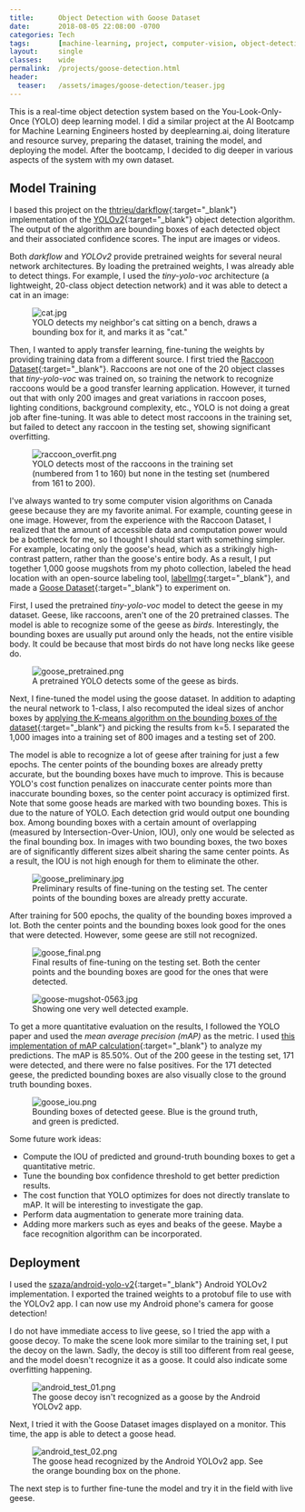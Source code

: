 ```yaml
---
title:      Object Detection with Goose Dataset
date:       2018-08-05 22:08:00 -0700
categories: Tech
tags:       [machine-learning, project, computer-vision, object-detection, yolo]
layout:     single
classes:    wide
permalink:  /projects/goose-detection.html
header:
  teaser:   /assets/images/goose-detection/teaser.jpg
---
```


This is a real-time object detection system based on the You-Look-Only-Once (YOLO) deep learning model. I did a similar project at the AI Bootcamp for Machine Learning Engineers hosted by deeplearning.ai, doing literature and resource survey, preparing the dataset, training the model, and deploying the model. After the bootcamp, I decided to dig deeper in various aspects of the system with my own dataset.

## Model Training

I based this project on the [thtrieu/darkflow](https://github.com/thtrieu/darkflow){:target="_blank"} implementation of the [YOLOv2](https://arxiv.org/abs/1612.08242){:target="_blank"} object detection algorithm. The output of the algorithm are bounding boxes of each detected object and their associated confidence scores. The input are images or videos.

Both *darkflow* and *YOLOv2* provide pretrained weights for several neural network architectures. By loading the pretrained weights, I was already able to detect things. For example, I used the *tiny-yolo-voc* architecture (a lightweight, 20-class object detection network) and it was able to detect a cat in an image:

<figure>
  <img src="{{site.url}}/assets/images/goose-detection/cat.jpg" alt="cat.jpg"/>
  <figcaption>YOLO detects my neighbor's cat sitting on a bench, draws a bounding box for it, and marks it as "cat."</figcaption>
</figure>

Then, I wanted to apply transfer learning, fine-tuning the weights by providing training data from a different source. I first tried the [Raccoon Dataset](https://github.com/datitran/raccoon_dataset){:target="_blank"}. Raccoons are not one of the 20 object classes that *tiny-yolo-voc* was trained on, so training the network to recognize raccoons would be a good transfer learning application. However, it turned out that with only 200 images and great variations in raccoon poses, lighting conditions, background complexity, etc., YOLO is not doing a great job after fine-tuning. It was able to detect most raccoons in the training set, but failed to detect any raccoon in the testing set, showing significant overfitting.

<figure>
  <img src="{{site.url}}/assets/images/goose-detection/raccoon_overfit.png" alt="raccoon_overfit.png"/>
  <figcaption>YOLO detects most of the raccoons in the training set (numbered from 1 to 160) but none in the testing set (numbered from 161 to 200).</figcaption>
</figure>

I've always wanted to try some computer vision algorithms on Canada geese because they are my favorite animal. For example, counting geese in one image. However, from the experience with the Raccoon Dataset, I realized that the amount of accessible data and computation power would be a bottleneck for me, so I thought I should start with something simpler. For example, locating only the goose's head, which as a strikingly high-contrast pattern, rather than the goose's entire body. As a result, I put together 1,000 goose mugshots from my photo collection, labeled the head location with an open-source labeling tool, [labelImg](https://github.com/tzutalin/labelImg){:target="_blank"}, and made a [Goose Dataset](https://github.com/steggie3/goose-dataset){:target="_blank"} to experiment on.

First, I used the pretrained *tiny-yolo-voc* model to detect the geese in my dataset. Geese, like raccoons, aren't one of the 20 pretrained classes. The model is able to recognize some of the geese as *birds*. Interestingly, the bounding boxes are usually put around only the heads, not the entire visible body. It could be because that most birds do not have long necks like geese do.

<figure>
  <img src="{{site.url}}/assets/images/goose-detection/goose_pretrained.png" alt="goose_pretrained.png"/>
  <figcaption>A pretrained YOLO detects some of the geese as birds.</figcaption>
</figure>

Next, I fine-tuned the model using the goose dataset. In addition to adapting the neural network to 1-class, I also recomputed the ideal sizes of anchor boxes by [applying the K-means algorithm on the bounding boxes of the dataset](https://github.com/steggie3/goose-dataset/blob/master/notebooks/compute_anchor_box.ipynb){:target="_blank"} and picking the results from k=5. I separated the 1,000 images into a training set of 800 images and a testing set of 200. 

The model is able to recognize a lot of geese after training for just a few epochs. The center points of the bounding boxes are already pretty accurate, but the bounding boxes have much to improve. This is because YOLO's cost function penalizes on inaccurate center points more than inaccurate bounding boxes, so the center point accuracy is optimized first. Note that some goose heads are marked with two bounding boxes. This is due to the nature of YOLO. Each detection grid would output one bounding box. Among bounding boxes with a certain amount of overlapping (measured by Intersection-Over-Union, IOU), only one would be selected as the final bounding box. In images with two bounding boxes, the two boxes are of significantly different sizes albeit sharing the same center points. As a result, the IOU is not high enough for them to eliminate the other.

<figure>
  <img src="{{site.url}}/assets/images/goose-detection/goose_preliminary.jpg" alt="goose_preliminary.jpg"/>
  <figcaption>Preliminary results of fine-tuning on the testing set. The center points of the bounding boxes are already pretty accurate.</figcaption>
</figure>

After training for 500 epochs, the quality of the bounding boxes improved a lot. Both the center points and the bounding boxes look good for the ones that were detected. However, some geese are still not recognized.

<figure>
  <img src="{{site.url}}/assets/images/goose-detection/goose_final.png" alt="goose_final.png"/>
  <figcaption>Final results of fine-tuning on the testing set. Both the center points and the bounding boxes are good for the ones that were detected.</figcaption>
</figure>

<figure>
  <img src="{{site.url}}/assets/images/goose-detection/goose-mugshot-0563.jpg" alt="goose-mugshot-0563.jpg"/>
  <figcaption>Showing one very well detected example.</figcaption>
</figure>

To get a more quantitative evaluation on the results, I followed the YOLO paper and used the *mean average precision (mAP)* as the metric. I used [this implementation of mAP calculation](https://github.com/Cartucho/mAP){:target="_blank"} to analyze my predictions. The mAP is 85.50%. Out of the 200 geese in the testing set, 171 were detected, and there were no false positives. For the 171 detected geese, the predicted bounding boxes are also visually close to the ground truth bounding boxes.

<figure>
  <img src="{{site.url}}/assets/images/goose-detection/goose_iou.png" alt="goose_iou.png"/>
  <figcaption>Bounding boxes of detected geese. Blue is the ground truth, and green is predicted.</figcaption>
</figure>

Some future work ideas:
- Compute the IOU of predicted and ground-truth bounding boxes to get a quantitative metric.
- Tune the bounding box confidence threshold to get better prediction results.
- The cost function that YOLO optimizes for does not directly translate to mAP. It will be interesting to investigate the gap.
- Perform data augmentation to generate more training data.
- Adding more markers such as eyes and beaks of the geese. Maybe a face recognition algorithm can be incorporated.

## Deployment

I used the [szaza/android-yolo-v2](https://github.com/szaza/android-yolo-v2){:target="_blank"} Android YOLOv2 implementation. I exported the trained weights to a protobuf file to use with the YOLOv2 app. I can now use my Android phone's camera for goose detection!

I do not have immediate access to live geese, so I tried the app with a goose decoy. To make the scene look more similar to the training set, I put the decoy on the lawn. Sadly, the decoy is still too different from real geese, and the model doesn't recognize it as a goose. It could also indicate some overfitting happening.

<figure>
  <img src="{{site.url}}/assets/images/goose-detection/android_test_01.png" alt="android_test_01.png"/>
  <figcaption>The goose decoy isn't recognized as a goose by the Android YOLOv2 app.</figcaption>
</figure>

Next, I tried it with the Goose Dataset images displayed on a monitor. This time, the app is able to detect a goose head.

<figure>
  <img src="{{site.url}}/assets/images/goose-detection/android_test_02.png" alt="android_test_02.png"/>
  <figcaption>The goose head recognized by the Android YOLOv2 app. See the orange bounding box on the phone.</figcaption>
</figure>

The next step is to further fine-tune the model and try it in the field with live geese.